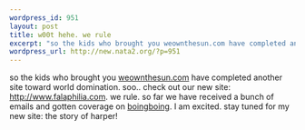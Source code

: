 ```yaml
--- 
wordpress_id: 951
layout: post
title: w00t hehe. we rule
excerpt: "so the kids who brought you weownthesun.com have completed another site toward world domination. soo.. check out our new site: http://www.falaphilia.com. we rule. so far we have received a bunch of emails and gotten coverage on  boingboing. I am..."
wordpress_url: http://new.nata2.org/?p=951
---
```

so the kids who brought you <A href="http://weownthesun.com">weownthesun.com</a> have completed another site toward world domination. soo.. check out our new site: <a href="http://www.falaphilia.com">http://www.falaphilia.com</a>. we rule. so far we have received a bunch of emails and gotten coverage on  <a href="http://www.boingboing.net/2004/10/14/bill_oreillys_allege.html">boingboing</a>. I am excited. stay tuned for my new site: the story of harper!
